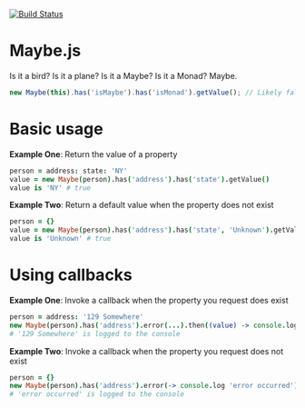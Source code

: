 [![Build Status](https://travis-ci.org/KarlPurk/jsmapper.png)](https://travis-ci.org/KarlPurk/maybe)
# Maybe.js

Is it a bird? Is it a plane? Is it a Maybe? Is it a Monad? Maybe.

```javascript
new Maybe(this).has('isMaybe').has('isMonad').getValue(); // Likely false
```

# Basic usage

**Example One**: Return the value of a property
```coffee
person = address: state: 'NY'
value = new Maybe(person).has('address').has('state').getValue()
value is 'NY' # true
```

**Example Two**: Return a default value when the property does not exist
```coffee
person = {}
value = new Maybe(person).has('address').has('state', 'Unknown').getValue()
value is 'Unknown' # true
```

# Using callbacks

**Example One**: Invoke a callback when the property you request does exist
```coffee
person = address: '129 Somewhere'
new Maybe(person).has('address').error(...).then((value) -> console.log value)
# '129 Somewhere' is logged to the console
```

**Example Two**: Invoke a callback when the property you request does not exist
```coffee
person = {}
new Maybe(person).has('address').error(-> console.log 'error occurred').then(...)
# 'error occurred' is logged to the console
```
